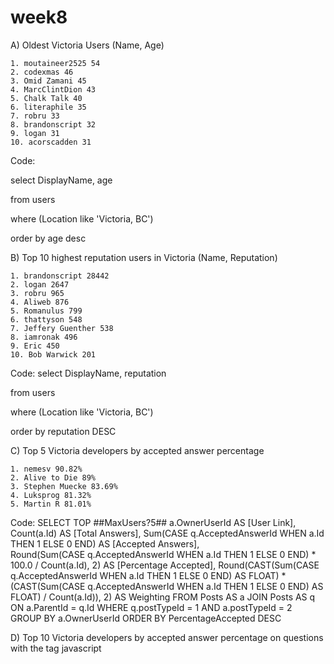 # week8

A) Oldest Victoria Users (Name, Age)
	
	1. moutaineer2525 54
	2. codexmas 46
	3. Omid Zamani 45
	4. MarcClintDion 43
	5. Chalk Talk 40
	6. literaphile 35
	7. robru 33
	8. brandonscript 32
	9. logan 31
	10. acorscadden 31

Code: 

select DisplayName, age

from users

where (Location like 'Victoria, BC')

order by age desc

B) Top 10 highest reputation users in Victoria (Name, Reputation)
	
	1. brandonscript 28442
	2. logan 2647
	3. robru 965
	4. Aliweb 876
	5. Romanulus 799
	6. thattyson 548
	7. Jeffery Guenther 538
	8. iamronak 496
	9. Eric 450
	10. Bob Warwick 201

Code:
select DisplayName, reputation

from users

where (Location like 'Victoria, BC')

order by reputation DESC

C) Top 5 Victoria developers by accepted answer percentage
	
	1. nemesv 90.82%
	2. Alive to Die 89%
 	3. Stephen Muecke 83.69%
	4. Luksprog 81.32%
	5. Martin R 81.01%

Code:
SELECT TOP ##MaxUsers?5##
        a.OwnerUserId AS [User Link],
        Count(a.Id) AS [Total Answers],
        Sum(CASE q.AcceptedAnswerId WHEN a.Id THEN 1 ELSE 0 END) AS [Accepted Answers],  
        Round(Sum(CASE q.AcceptedAnswerId WHEN a.Id THEN 1 ELSE 0 END) * 100.0 / Count(a.Id), 2) AS [Percentage Accepted],
        Round(CAST(Sum(CASE q.AcceptedAnswerId WHEN a.Id THEN 1 ELSE 0 END) AS FLOAT) * (CAST(Sum(CASE q.AcceptedAnswerId WHEN a.Id THEN 1 ELSE 0 END) AS FLOAT) / Count(a.Id)), 2) AS Weighting
FROM    Posts AS a
   JOIN Posts AS q
     ON a.ParentId = q.Id
WHERE
        q.postTypeId = 1
    AND a.postTypeId = 2
GROUP BY
        a.OwnerUserId
ORDER BY
        PercentageAccepted DESC

D) Top 10 Victoria developers by accepted answer percentage on questions with the tag javascript